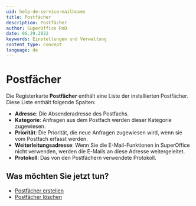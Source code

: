 ```yaml
---
uid: help-de-service-mailboxes
title: Postfächer
description: Postfächer
author: SuperOffice RnD
date: 06.29.2022
keywords: Einstellungen und Verwaltung
content_type: concept
language: de
---
```


# Postfächer

Die Registerkarte **Postfächer** enthält eine Liste der installierten Postfächer. Diese Liste enthält folgende Spalten:

* **Adresse**: Die Absenderadresse des Postfachs.
* **Kategorie**: Anfragen aus dem Postfach werden dieser Kategorie zugewiesen.
* **Priorität**: Die Priorität, die neue Anfragen zugewiesen wird, wenn sie vom Postfach erfasst werden.
* **Weiterleitungsadresse**: Wenn Sie die E-Mail-Funktionen in SuperOffice nicht verwenden, werden die E-Mails an diese Adresse weitergeleitet.
* **Protokoll**: Das von den Postfächern verwendete Protokoll.

## Was möchten Sie jetzt tun?

* [Postfächer erstellen][1]
* [Postfächer löschen][2]

<!-- Referenced links -->
[1]: ../create-mailbox.md
[2]: ../delete-mailbox.md

<!-- Referenced images -->
